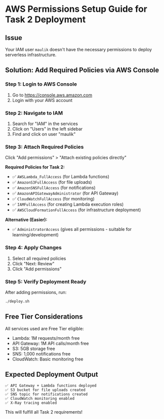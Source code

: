# AWS Permissions Setup Guide for Task 2 Deployment

## Issue
Your IAM user `maulik` doesn't have the necessary permissions to deploy serverless infrastructure.

## Solution: Add Required Policies via AWS Console

### Step 1: Login to AWS Console
1. Go to https://console.aws.amazon.com
2. Login with your AWS account

### Step 2: Navigate to IAM
1. Search for "IAM" in the services
2. Click on "Users" in the left sidebar
3. Find and click on user "maulik"

### Step 3: Attach Required Policies
Click "Add permissions" > "Attach existing policies directly"

**Required Policies for Task 2:**
- ✅ `AWSLambda_FullAccess` (for Lambda functions)
- ✅ `AmazonS3FullAccess` (for file uploads)
- ✅ `AmazonSNSFullAccess` (for notifications)
- ✅ `AmazonAPIGatewayAdministrator` (for API Gateway)
- ✅ `CloudWatchFullAccess` (for monitoring)
- ✅ `IAMFullAccess` (for creating Lambda execution roles)
- ✅ `AWSCloudFormationFullAccess` (for infrastructure deployment)

**Alternative (Easier):**
- ✅ `AdministratorAccess` (gives all permissions - suitable for learning/development)

### Step 4: Apply Changes
1. Select all required policies
2. Click "Next: Review"
3. Click "Add permissions"

### Step 5: Verify Deployment Ready
After adding permissions, run:
```bash
./deploy.sh
```

## Free Tier Considerations
All services used are Free Tier eligible:
- Lambda: 1M requests/month free
- API Gateway: 1M API calls/month free
- S3: 5GB storage free
- SNS: 1,000 notifications free
- CloudWatch: Basic monitoring free

## Expected Deployment Output
```
✅ API Gateway + Lambda functions deployed
✅ S3 bucket for file uploads created
✅ SNS topic for notifications created
✅ CloudWatch monitoring enabled
✅ X-Ray tracing enabled
```

This will fulfill all Task 2 requirements!
